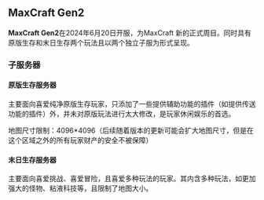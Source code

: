 ## MaxCraft Gen2

**MaxCraft Gen2**在2024年6月20日开服，为MaxCraft 新的正式周目。同时具有原版生存和末日生存两个玩法且以两个独立子服为形式呈现。  

### 子服务器

#### 原版生存服务器

主要面向喜爱纯净原版生存玩家，只添加了一些提供辅助功能的插件（如提供传送功能的插件）外，并未对原版玩法进行太大修改，是玩家休闲娱乐的首选。

地图尺寸限制：4096*4096（后续随着版本的更新可能会扩大地图尺寸，但是在这个区域之外的所有玩家财产的安全不被保障）

#### 末日生存服务器

主要面向喜爱挑战、喜爱冒险，且喜爱多种玩法的玩家。其内含多种玩法，如更加强大的怪物、粘液科技等，且限制了地图大小。
